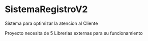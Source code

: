 # SistemaRegistroV2
Sistema para optimizar la atencion al Cliente 

Proyecto necesita de 5 Librerias externas para su funcionamiento 
